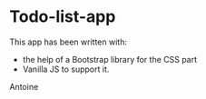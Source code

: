 # Todo-list-app

This app has been written with:
- the help of a Bootstrap library for the CSS part
- Vanilla JS to support it.

Antoine
